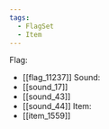 ```yaml
---
tags:
  - FlagSet
  - Item
---
```

Flag:
- [[flag_11237]]
Sound:
- [[sound_17]]
- [[sound_43]]
- [[sound_44]]
Item:
- [[item_1559]]
